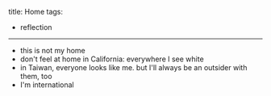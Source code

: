 title: Home
tags:
- reflection
---

- this is not my home
- don't feel at home in California: everywhere I see white
- in Taiwan, everyone looks like me. but I'll always be an outsider with them, too
- I'm international

